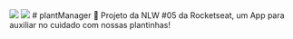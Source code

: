 <img src=https://img.shields.io/badge/license-MIT-03BB85/>
<img src=https://img.shields.io/github/repo-size/luqiborges/plantManager/>
# plantManager
🌱 Projeto da NLW #05 da Rocketseat, um App para auxiliar no cuidado com nossas plantinhas!

